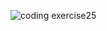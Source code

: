 ![coding exercise25](https://github.com/user-attachments/assets/bf1ef390-1faa-4df3-b13d-fd7de0b707e8)

